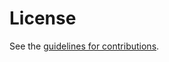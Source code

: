 # License

See the
[guidelines for contributions](https://github.com/gsasikumar/id-claim-169/blob/master/CONTRIBUTING.md).
